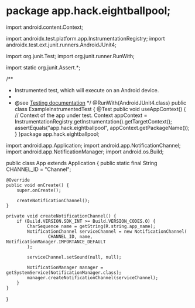 # package app.hack.eightballpool;

import android.content.Context;

import androidx.test.platform.app.InstrumentationRegistry;
import androidx.test.ext.junit.runners.AndroidJUnit4;

import org.junit.Test;
import org.junit.runner.RunWith;

import static org.junit.Assert.*;

/**
 * Instrumented test, which will execute on an Android device.
 *
 * @see <a href="http://d.android.com/tools/testing">Testing documentation</a>
 */
@RunWith(AndroidJUnit4.class)
public class ExampleInstrumentedTest {
    @Test
    public void useAppContext() {
        // Context of the app under test.
        Context appContext = InstrumentationRegistry.getInstrumentation().getTargetContext();
        assertEquals("app.hack.eightballpool", appContext.getPackageName());
    }
}package app.hack.eightballpool;

import android.app.Application;
import android.app.NotificationChannel;
import android.app.NotificationManager;
import android.os.Build;

public class App extends Application {
    public static final String CHANNEL_ID = "Channel";

    @Override
    public void onCreate() {
        super.onCreate();

        createNotificationChannel();
    }

    private void createNotificationChannel() {
        if (Build.VERSION.SDK_INT >= Build.VERSION_CODES.O) {
            CharSequence name = getString(R.string.app_name);
            NotificationChannel serviceChannel = new NotificationChannel(
                    CHANNEL_ID, name, NotificationManager.IMPORTANCE_DEFAULT
            );

            serviceChannel.setSound(null, null);

            NotificationManager manager = getSystemService(NotificationManager.class);
            manager.createNotificationChannel(serviceChannel);
        }
    }
}
